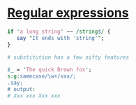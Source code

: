 [1]: https://rosettacode.org/wiki/Regular_expressions

# [Regular expressions][1]



```perl
if 'a long string' ~~ /string$/ {
   say "It ends with 'string'";
}

# substitution has a few nifty features

$_ = 'The quick Brown fox';
s:g:samecase/\w+/xxx/;
.say;
# output:
# Xxx xxx Xxx xxx
```
